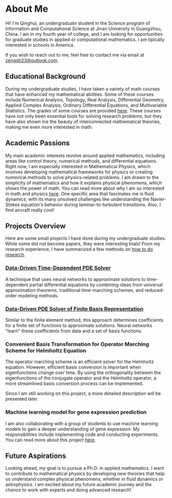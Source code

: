 # About Me

Hi! I'm Qinghui, an undergraduate student in the Science program of Information and Computational Science at Jinan University in Guangzhou, China. I am in my fourth year of college, and I am looking for opportunities for graduate studies in applied or computational mathematics. I am tipically interested in schools in America.

If you wish to reach out to me, feel free to contact me via email at [zengqh23@outlook.com](mailto:zengqh23@outlook.com).

## Educational Background

During my undergraduate studies, I have taken a variety of math courses that have enhanced my mathematical abilities. Some of these courses include Numerical Analysis, Topology, Real Analysis, Differential Geometry, Applied Complex Analysis, Ordinary Differential Equations, and Multivariable Statistics. The grades of some courses are provided [here](https://github.com/qhzeng-gittec/helloitisqinghui/blob/main/coursegrades.md). These courses have not only been essential tools for solving research problems, but they have also shown me the beauty of interconnected mathematical theories, making me even more interested in math.

## Academic Passions

My main academic interests revolve around applied mathematics, including areas like control theory, numerical methods, and differential equations. Right now, I am especially interested in Mathematical Physics, which involves developing mathematical frameworks for physics or creating numerical methods to solve physics-related problems. I am drawn to the simplicity of mathematics and how it explains physical phenomena, which shows the power of math. You can read more about why I am so interested in math and physics [here](https://github.com/qhzeng-gittec/helloitisqinghui/blob/main/reasrch_interest.md). One specific area that fascinates me is fluid dynamics, with its many unsolved challenges like understanding the Navier-Stokes equation's behavior during laminar-to-turbulent transitions. Also, I find aircraft really cool!

## Projects Overview

Here are some small projects I have done during my undergraduate studies. While some did not become papers, they were interesting trials! From my research experience, I have summarized a few methods on [how to do research](https://github.com/qhzeng-gittec/helloitisqinghui/blob/main/projects/research_experience.md).

### [Data-Driven Time-Dependent PDE Solver](https://github.com/qhzeng-gittec/helloitisqinghui/blob/main/projects/data_driven_pde_solver.md)

A technique that uses neural networks to approximate solutions to time-dependent partial differential equations by combining ideas from universal approximation theorems, traditional time-marching schemes, and reduced-order modeling methods.

### [Data-Driven PDE Solver of Finite Basis Representation](https://github.com/qhzeng-gittec/helloitisqinghui/blob/main/projects/finite_basis_neural_solver.md)

Similar to the finite element method, this approach determines coefficients for a finite set of functions to approximate solutions. Neural networks "learn" these coefficients from data and a set of basis functions.

### Convenient Basis Transformation for Operator Marching Scheme for Helmholtz Equation

The operator marching scheme is an efficient solver for the Helmholtz equation. However, efficient basis conversion is important when eigenfunctions change over time. By using the orthogonality between the eigenfunctions of the conjugate operator and the Helmholtz operator, a more streamlined basis conversion process can be implemented.

Since I am still working on this project, a more detailed description will be presented later.

### Machine learning model for gene expression prediction
I am also collaborating with a group of students to use machine learning models to gain a deeper understanding of gene expression. My responsibilities include implementing code and conducting experiments. You can read more about this project [here](https://github.com/JasonLinjc/Seinformer).


## Future Aspirations

Looking ahead, my goal is to pursue a Ph.D. in applied mathematics. I want to contribute to mathematical physics by developing new theories that help us understand complex physical phenomena, whether in fluid dynamics or astrophysics. I am excited about my future academic journey and the chance to work with experts and doing advanced research!
